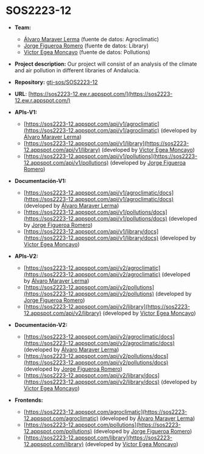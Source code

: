 # SOS2223-12

- **Team:**
   - [Álvaro Maraver Lerma](https://github.com/AlvaroMaraverLerma) (fuente de datos: Agroclimatic)
   - [Jorge Figueroa Romero](https://github.com/jorfigrom) (fuente de datos: Library)
   - [Víctor Egea Moncayo](https://github.com/victoregea) (fuente de datos: Pollutions)

- **Project description:** Our project will consist of an analysis of the climate and air pollution in different libraries of Andalucia.

- **Repository:** [gti-sos/SOS2223-12](https://github.com/gti-sos/SOS2223-12)

- **URL**: [https://sos2223-12.ew.r.appspot.com/](https://sos2223-12.ew.r.appspot.com/)

- **APIs-V1:**
   - [https://sos2223-12.appspot.com/api/v1/agroclimatic](https://sos2223-12.appspot.com/api/v1/agroclimatic) (developed by [Álvaro Maraver Lerma](https://github.com/AlvaroMaraverLerma))
   - [https://sos2223-12.appspot.com/api/v1/library](https://sos2223-12.appspot.com/api/v1/library) (developed by [Víctor Egea Moncayo](https://github.com/victoregea))
   - [https://sos2223-12.appspot.com/api/v1/pollutions](https://sos2223-12.appspot.com/api/v1/pollutions) (developed by [Jorge Figueroa Romero](https://github.com/jorfigrom))

- **Documentación-V1:**
   - [https://sos2223-12.appspot.com/api/v1/agroclimatic/docs](https://sos2223-12.appspot.com/api/v1/agroclimatic/docs) (developed by [Álvaro Maraver Lerma](https://github.com/AlvaroMaraverLerma))
   - [https://sos2223-12.appspot.com/api/v1/pollutions/docs](https://sos2223-12.appspot.com/api/v1/pollutions/docs) (developed by [Jorge Figueroa Romero](https://github.com/jorfigrom))
   - [https://sos2223-12.appspot.com/api/v1/library/docs](https://sos2223-12.appspot.com/api/v1/library/docs) (developed by [Víctor Egea Moncayo](https://github.com/victoregea))

- **APIs-V2:**
   - [https://sos2223-12.appspot.com/api/v2/agroclimatic](https://sos2223-12.appspot.com/api/v2/agroclimatic) (developed by [Álvaro Maraver Lerma](https://github.com/AlvaroMaraverLerma))
   -  [https://sos2223-12.appspot.com/api/v2/pollutions](https://sos2223-12.appspot.com/api/v2/pollutions) (developed by [Jorge Figueroa Romero](https://github.com/jorfigrom))
   -  [https://sos2223-12.appspot.com/api/v2/library](https://sos2223-12.appspot.com/api/v2/library) (developed by [Víctor Egea Moncayo](https://github.com/victoregea))

- **Documentación-V2:**
   - [https://sos2223-12.appspot.com/api/v2/agroclimatic/docs](https://sos2223-12.appspot.com/api/v2/agroclimatic/docs) (developed by [Álvaro Maraver Lerma](https://github.com/AlvaroMaraverLerma))
   - [https://sos2223-12.appspot.com/api/v2/pollutions/docs](https://sos2223-12.appspot.com/api/v2/pollutions/docs) (developed by [Jorge Figueroa Romero](https://github.com/jorfigrom))
   - [https://sos2223-12.appspot.com/api/v2/library/docs](https://sos2223-12.appspot.com/api/v2/library/docs) (developed by [Victor Egea Moncayo](https://github.com/victoregea))

- **Frontends:**
   - [https://sos2223-12.appspot.com/agroclimatic](https://sos2223-12.appspot.com/agroclimatic) (developed by [Álvaro Maraver Lerma](https://github.com/AlvaroMaraverLerma))
   - [https://sos2223-12.appspot.com/pollutions](https://sos2223-12.appspot.com/pollutions) (developed by [Jorge Figueroa Romero](https://github.com/jorfigrom))
   - [https://sos2223-12.appspot.com/library](https://sos2223-12.appspot.com/library) (developed by [Víctor Egea Moncayo](https://github.com/victoregea))
